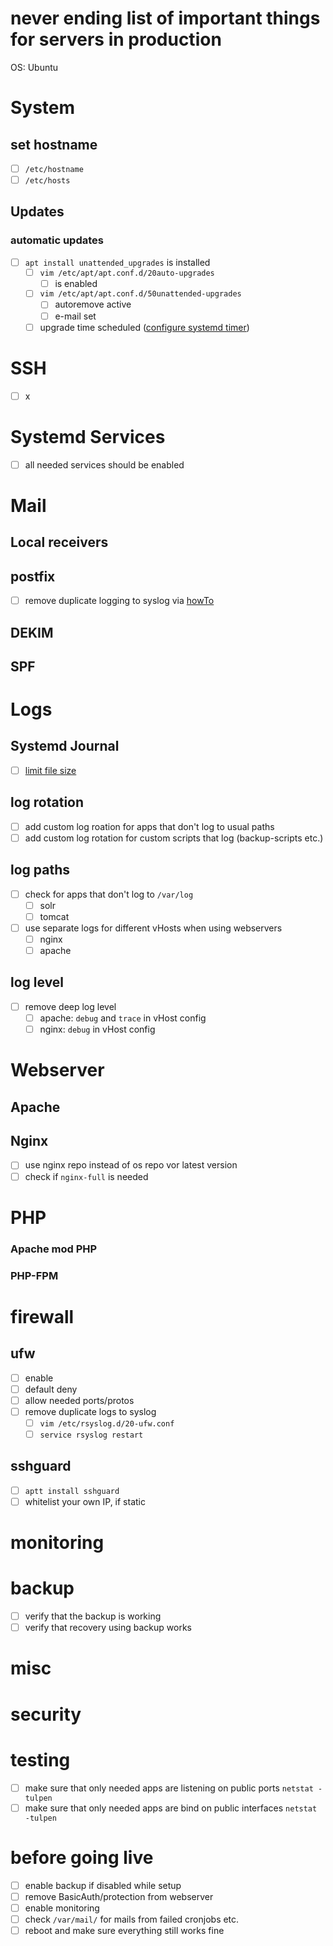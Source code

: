 # never ending list of important things for servers in production

OS: Ubuntu

# System
## set hostname
- [ ] `/etc/hostname`
- [ ] `/etc/hosts`

## Updates
### automatic updates
- [ ] `apt install unattended_upgrades` is installed
    - [ ] `vim /etc/apt/apt.conf.d/20auto-upgrades`
        - [ ] is enabled
    - [ ] `vim /etc/apt/apt.conf.d/50unattended-upgrades`
        - [ ] autoremove active
        - [ ] e-mail set
    - [ ] upgrade time scheduled ([configure systemd timer](https://wiki.debian.org/UnattendedUpgrades))

# SSH

- [ ] x

# Systemd Services

- [ ] all needed services should be enabled

# Mail
## Local receivers
## postfix
- [ ] remove duplicate logging to syslog via [howTo](https://serverfault.com/questions/264965/rsyslog-conf-disable-mail-info-and-or-disable-postfix-reporting)
## DEKIM
## SPF
# Logs
## Systemd Journal
- [ ] [limit file size](https://wiki.manjaro.org/index.php?title=Limit_the_size_of_.log_files_%26_the_journal)
## log rotation
- [ ] add custom log roation for apps that don't log to usual paths
- [ ] add custom log rotation for custom scripts that log (backup-scripts etc.)
## log paths
- [ ] check for apps that don't log to `/var/log`
    - [ ] solr
    - [ ] tomcat
- [ ] use separate logs for different vHosts when using webservers
    - [ ] nginx
    - [ ] apache
## log level
- [ ] remove deep log level
    - [ ] apache: `debug` and `trace` in vHost config
    - [ ] nginx: `debug` in vHost config

# Webserver

## Apache
## Nginx
- [ ] use nginx repo instead of os repo vor latest version
- [ ] check if `nginx-full` is needed

# PHP

### Apache mod PHP
### PHP-FPM
# firewall
## ufw
- [ ] enable
- [ ] default deny
- [ ] allow needed ports/protos
- [ ] remove duplicate logs to syslog
    - [ ] `vim /etc/rsyslog.d/20-ufw.conf`
    - [ ] `service rsyslog restart`
## sshguard
- [ ] `aptt install sshguard`
- [ ] whitelist your own IP, if static
# monitoring
# backup
- [ ] verify that the backup is working
- [ ] verify that recovery using backup works
# misc
# security
# testing
- [ ] make sure that only needed apps are listening on public ports `netstat -tulpen`
- [ ] make sure that only needed apps are bind on public interfaces `netstat -tulpen`
# before going live
- [ ] enable backup if disabled while setup
- [ ] remove BasicAuth/protection from webserver
- [ ] enable monitoring
- [ ] check `/var/mail/` for mails from failed cronjobs etc.
- [ ] reboot and make sure everything still works fine
